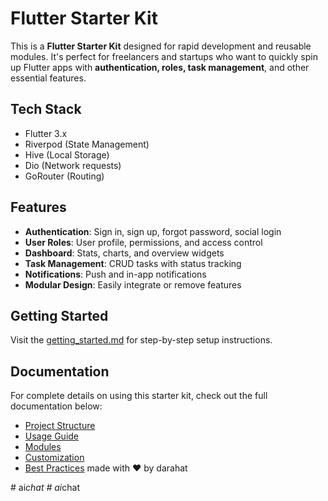 # Flutter Starter Kit

This is a **Flutter Starter Kit** designed for rapid development and reusable modules. It's perfect for freelancers and startups who want to quickly spin up Flutter apps with **authentication, roles, task management**, and other essential features.

## Tech Stack

- Flutter 3.x
- Riverpod (State Management)
- Hive (Local Storage)
- Dio (Network requests)
- GoRouter (Routing)

## Features

- **Authentication**: Sign in, sign up, forgot password, social login
- **User Roles**: User profile, permissions, and access control
- **Dashboard**: Stats, charts, and overview widgets
- **Task Management**: CRUD tasks with status tracking
- **Notifications**: Push and in-app notifications
- **Modular Design**: Easily integrate or remove features

## Getting Started

Visit the [getting_started.md](docs/getting_started.md) for step-by-step setup instructions.

## Documentation

For complete details on using this starter kit, check out the full documentation below:

- [Project Structure](docs/project_structure.md)
- [Usage Guide](docs/usage_guide.md)
- [Modules](docs/modules/auth_module.md)
- [Customization](docs/customization.md)
- [Best Practices](docs/best_practices.md)
made with ❤️ by darahat

#   a i _ c h a t  
 #   a i _ c h a t  
 